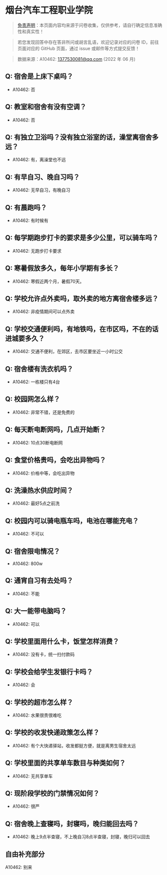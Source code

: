 # 烟台汽车工程职业学院

> [免责声明](https://colleges.chat/#_3)：本页面内容均来源于问卷收集，仅供参考，请自行确定信息准确性和真实性！

> 若您发现回答中存在答非所问或胡言乱语，欢迎记录对应的问卷 ID，前往页面对应的 GitHub 页面，通过 issue 或邮件等方式提交反馈！

> 数据来源：A10462: 1377530081@qq.com (2022 年 06 月)

## Q: 宿舍是上床下桌吗？

- A10462: 否

## Q: 教室和宿舍有没有空调？

- A10462: 否

## Q: 有独立卫浴吗？没有独立浴室的话，澡堂离宿舍多远？

- A10462: 有，离澡堂也不远

## Q: 有早自习、晚自习吗？

- A10462: 无早自习，有晚自习

## Q: 有晨跑吗？

- A10462: 有时候有

## Q: 每学期跑步打卡的要求是多少公里，可以骑车吗？

- A10462: 无跑步打卡要求

## Q: 寒暑假放多久，每年小学期有多长？

- A10462: 寒假近两个月，暑假70天。

## Q: 学校允许点外卖吗，取外卖的地方离宿舍楼多远？

- A10462: 非疫情期间可以点外卖

## Q: 学校交通便利吗，有地铁吗，在市区吗，不在的话进城要多久？

- A10462: 交通不便利，在郊区，去市区要坐近一小时公交

## Q: 宿舍楼有洗衣机吗？

- A10462: 一栋楼只有4台

## Q: 校园网怎么样？

- A10462: 非常不错，还是免费的

## Q: 每天断电断网吗，几点开始断？

- A10462: 10点30断电断网

## Q: 食堂价格贵吗，会吃出异物吗？

- A10462: 价格中等，会吃出异物

## Q: 洗澡热水供应时间？

- A10462: 最好5点之前洗

## Q: 校园内可以骑电瓶车吗，电池在哪能充电？

- A10462: 不可以

## Q: 宿舍限电情况？

- A10462: 800w

## Q: 通宵自习有去处吗？

- A10462: 不能

## Q: 大一能带电脑吗？

- A10462: 可以

## Q: 学校里面用什么卡，饭堂怎样消费？

- A10462: 没有卡，统一扫付款码

## Q: 学校会给学生发银行卡吗？

- A10462: 会

## Q: 学校的超市怎么样？

- A10462: 水果很贵很难吃

## Q: 学校的收发快递政策怎么样？

- A10462: 有个大快递驿站，收发都挺方便，就是离男生宿舍太远

## Q: 学校里面的共享单车数目与种类如何？

- A10462: 无共享单车

## Q: 现阶段学校的门禁情况如何？

- A10462: 很严

## Q: 宿舍晚上查寝吗，封寝吗，晚归能回去吗？

- A10462: 晚上9点半查寝，不上晚自习8点半查寝，封寝，晚归可以回去

## 自由补充部分

A10462: 别来